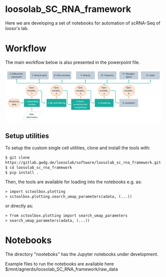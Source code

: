 # loosolab_SC_RNA_framework

Here we are developing a set of notebooks for automation of scRNA-Seq of looso's lab.

# Workflow
The main workflow below is also presented in the powerpoint file.

![](image/scRNAseq_2x_2_.png)

## Setup utilities

To setup the custom single cell utilities, clone and install the tools with:
```
$ git clone https://gitlab.gwdg.de/loosolab/software/loosolab_sc_rna_framework.git
$ cd loosolab_sc_rna_framework
$ pip install .
```

Then, the tools are available for loading into the notebooks e.g. as:
```
> import sctoolbox.plotting
> sctoolbox.plotting.search_umap_parameters(adata, (...))
```

or directly as:
```
> from sctoolbox.plotting import search_umap_parameters
> search_umap_parameters(adata, (...))
```


# Notebooks
The directory "nooteboks" has the Jupyter notebooks under development.

Example files to run the notebooks are available here $/mnt/agnerds/loosolab_SC_RNA_framework/raw_data
